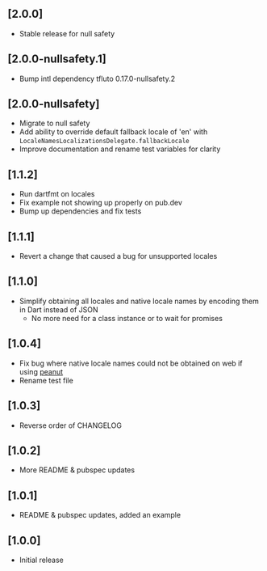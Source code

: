 ## [2.0.0]
* Stable release for null safety

## [2.0.0-nullsafety.1]
* Bump intl dependency tfluto 0.17.0-nullsafety.2

## [2.0.0-nullsafety]
* Migrate to null safety
* Add ability to override default fallback locale of 'en' with `LocaleNamesLocalizationsDelegate.fallbackLocale`
* Improve documentation and rename test variables for clarity

## [1.1.2]
* Run dartfmt on locales
* Fix example not showing up properly on pub.dev
* Bump up dependencies and fix tests

## [1.1.1]
* Revert a change that caused a bug for unsupported locales

## [1.1.0]

* Simplify obtaining all locales and native locale names by encoding them in Dart instead of JSON
  * No more need for a class instance or to wait for promises

## [1.0.4]

* Fix bug where native locale names could not be obtained on web if using [peanut](https://pub.dev/packages/peanut)
* Rename test file

## [1.0.3]

* Reverse order of CHANGELOG

## [1.0.2]

* More README & pubspec updates

## [1.0.1]

* README & pubspec updates, added an example

## [1.0.0]

* Initial release
